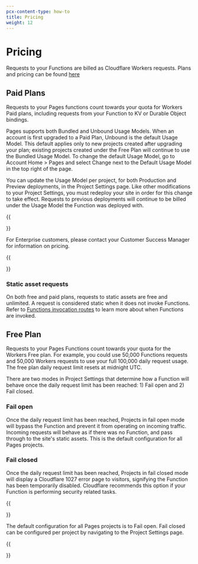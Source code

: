 ```yaml
---
pcx-content-type: how-to
title: Pricing
weight: 12
---
```


# Pricing

Requests to your Functions are billed as Cloudflare Workers requests. Plans and pricing can be found [here](/workers/platform/pricing/)

## Paid Plans

Requests to your Pages functions count towards your quota for Workers Paid plans, including requests from your Function to KV or Durable Object bindings.

Pages supports both Bundled and Unbound Usage Models. When an account is first upgraded to a Paid Plan, Unbound is the default Usage Model. This default applies only to new projects created after upgrading your plan; existing projects created under the Free Plan will continue to use the Bundled Usage Model. To change the default Usage Model, go to Account Home > Pages and select Change next to the Default Usage Model in the top right of the page.

You can update the Usage Model per project, for both Production and Preview deployments, in the Project Settings page. Like other modifications to your Project Settings, you must redeploy your site in order for this change to take effect. Requests to previous deployments will continue to be billed under the Usage Model the Function was deployed with.

{{<Aside type="note">}}

For Enterprise customers, please contact your Customer Success Manager for information on pricing.

{{</Aside>}}

### Static asset requests

On both free and paid plans, requests to static assets are free and unlimited. A request is considered static when it does not invoke Functions. Refer to [Functions invocation routes](/pages/platform/functions/routing/#functions-invocation-routes) to learn more about when Functions are invoked.

## Free Plan

Requests to your Pages Functions count towards your quota for the Workers Free plan. For example, you could use 50,000 Functions requests and 50,000 Workers requests to use your full 100,000 daily request usage. The free plan daily request limit resets at midnight UTC.

There are two modes in Project Settings that determine how a Function will behave once the daily request limit has been reached: 1) Fail open and 2) Fail closed.

### Fail open

Once the daily request limit has been reached, Projects in fail open mode will bypass the Function and prevent it from operating on incoming traffic. Incoming requests will behave as if there was no Function, and pass through to the site's static assets. This is the default configuration for all Pages projects.

### Fail closed

Once the daily request limit has been reached, Projects in fail closed mode will display a Cloudflare 1027 error page to visitors, signifying the Function has been temporarily disabled. Cloudflare recommends this option if your Function is performing security related tasks.

{{<Aside type="note">}}

The default configuration for all Pages projects is to Fail open. Fail closed can be configured per project by navigating to the Project Settings page.

{{</Aside>}}
